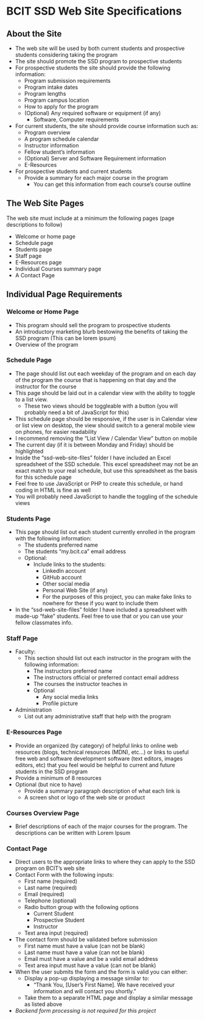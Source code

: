 # BCIT SSD Web Site Specifications

## About the Site

- The web site will be used by both current students and prospective students considering taking the program
- The site should promote the SSD program to prospective students
- For prospective students the site should provide the following information:
  - Program submission requirements
  - Program intake dates
  - Program lengths
  - Program campus location
  - How to apply for the program
  - (Optional) Any required software or equipment (if any)
    - Software, Computer requirements
- For current students, the site should provide course information such as:
  - Program overview
  - A program schedule calendar
  - Instructor information
  - Fellow student’s information
  - (Optional) Server and Software Requirement information
  - E-Resources
- For prospective students and current students
  - Provide a summary for each major course in the program
    - You can get this information from each course’s course outline

## The Web Site Pages

The web site must include at a minimum the following pages (page descriptions to follow)

- Welcome or home page
- Schedule page
- Students page
- Staff page
- E-Resources page
- Individual Courses summary page
- A Contact Page

## Individual Page Requirements

### Welcome or Home Page

- This program should sell the program to prospective students
- An introductory marketing blurb bestowing the benefits of taking the SSD program (This can be lorem ipsum)
- Overview of the program

### Schedule Page

- The page should list out each weekday of the program and on each day of the program the course that is happening on that day and the instructor for the course
- This page should be laid out in a calendar view with the ability to toggle to a list view.
  - These two views should be toggleable with a button (you will probably need a bit of JavaScript for this)
- This schedule page should be responsive, if the user is in Calendar view or list view on desktop, the view should switch to a general mobile view on phones, for easier readability
- I recommend removing the “List View / Calendar View” button on mobile
- The current day (if it is between Monday and Friday) should be highlighted
- Inside the “ssd-web-site-files” folder I have included an Excel spreadsheet of the SSD schedule. This excel spreadsheet may not be an exact match to your real schedule, but use this spreadsheet as the basis for this schedule page
- Feel free to use JavaScript or PHP to create this schedule, or hand coding in HTML is fine as well
- You will probably need JavaScript to handle the toggling of the schedule views

### Students Page

- This page should list out each student currently enrolled in the program with the following information:
  - The students preferred name
  - The students “my.bcit.ca” email address
  - Optional:
    - Include links to the students:
      - LinkedIn account
      - GitHub account
      - Other social media
      - Personal Web Site (if any)
      - For the purposes of this project, you can make fake links to nowhere for these if you want to include them
- In the “ssd-web-site-files” folder I have included a spreadsheet with made-up “fake” students. Feel free to use that or you can use your fellow classmates info.

### Staff Page

- Faculty:
  - This section should list out each instructor in the program with the following information:
    - The instructors preferred name
    - The instructors official or preferred contact email address
    - The courses the instructor teaches in
    - Optional
      - Any social media links
      - Profile picture
- Administration
  - List out any administrative staff that help with the program

### E-Resources Page

- Provide an organized (by category) of helpful links to online web resources (blogs, technical resources (MDN), etc…) or links to useful free web and software development software (text editors, images editors, etc) that you feel would be helpful to current and future students in the SSD program
- Provide a minimum of 8 resources
- Optional (but nice to have)
  - Provide a summary paragraph description of what each link is
  - A screen shot or logo of the web site or product

### Courses Overview Page

- Brief descriptions of each of the major courses for the program. The descriptions can be written
with Lorem Ipsum

### Contact Page

- Direct users to the appropriate links to where they can apply to the SSD program on BCIT’s web site
- Contact Form with the following inputs:
  - First name (required)
  - Last name (required)
  - Email (required)
  - Telephone (optional)
  - Radio button group with the following options
    - Current Student
    - Prospective Student
    - Instructor
  - Text area input (required)
- The contact form should be validated before submission
  - First name must have a value (can not be blank)
  - Last name must have a value (can not be blank)
  - Email must have a value and be a valid email address
  - Text area input must have a value (can not be blank)
- When the user submits the form and the form is valid you can either:
  - Display a pop-up displaying a message similar to:
    - “Thank You, [User’s First Name]. We have received your information and will contact you shortly.”
  - Take them to a separate HTML page and display a similar message as listed above
- *Backend form processing is not required for this project*